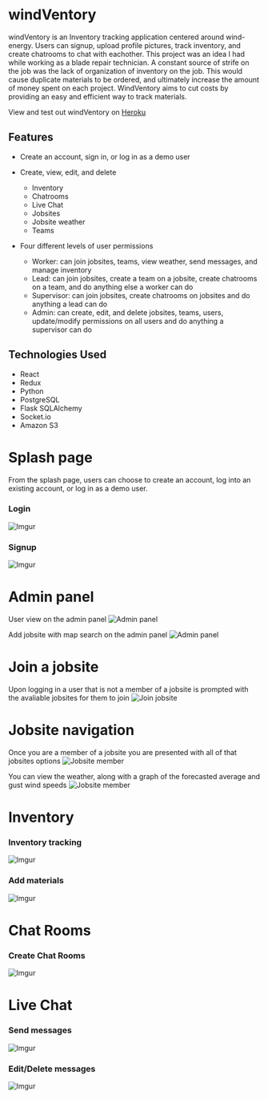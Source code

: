 # windVentory

windVentory is an Inventory tracking application centered around wind-energy. Users can signup, upload profile pictures, track inventory, and create chatrooms to chat with eachother. 
This project was an idea I had while working as a blade repair technician. A constant source of strife on the job was the lack of organization of inventory on the job.
This would cause duplicate materials to be ordered, and ultimately increase the amount of money spent on each project.
WindVentory aims to cut costs by providing an easy and efficient way to track materials.

View and test out windVentory on [Heroku](https://windventory.herokuapp.com/)

## Features
- Create an account, sign in, or log in as a demo user
- Create, view, edit, and delete
   - Inventory
   - Chatrooms
   - Live Chat
   - Jobsites
   - Jobsite weather
   - Teams

- Four different levels of user permissions
   - Worker: can join jobsites, teams, view weather, send messages, and manage inventory
   - Lead: can join jobsites, create a team on a jobsite, create chatrooms on a team, and do anything else a worker can do
   - Supervisor: can join jobsites, create chatrooms on jobsites and do anything a lead can do
   - Admin: can create, edit, and delete jobsites, teams, users, update/modify permissions on all users and do anything a supervisor can do 



## Technologies Used
- React
- Redux 
- Python
- PostgreSQL
- Flask SQLAlchemy
- Socket.io
- Amazon S3


# Splash page
From the splash page, users can choose to create an account, log into an existing account, or log in as a demo user.

### Login
![Imgur](https://i.imgur.com/oW2STGt.png)

### Signup
![Imgur](https://i.imgur.com/WV72gTC.png)

# Admin panel
User view on the admin panel
![Admin panel](https://i.imgur.com/KDiyHJe.png)

Add jobsite with map search on the admin panel
![Admin panel](https://i.imgur.com/tllRBwu.png)

# Join a jobsite
Upon logging in a user that is not a member of a jobsite is prompted with the avaliable jobsites for them to join
![Join jobsite](https://i.imgur.com/ArBIUnd.png)

# Jobsite navigation
Once you are a member of a jobsite you are presented with all of that jobsites options
![Jobsite member](https://i.imgur.com/6VSYn8b.png)

You can view the weather, along with a graph of the forecasted average and gust wind speeds
![Jobsite member](https://i.imgur.com/w2lcrqt.png)


# Inventory

### Inventory tracking
![Imgur](https://i.imgur.com/YE9ufi5.png)

### Add materials 
![Imgur](https://i.imgur.com/86RKe96.png)

# Chat Rooms
### Create Chat Rooms
![Imgur](https://i.imgur.com/hOTyYpg.png)

# Live Chat
### Send messages
![Imgur](https://i.imgur.com/9Jyl4dZ.png)

### Edit/Delete messages
![Imgur](https://i.imgur.com/rx0nsCH.png)
